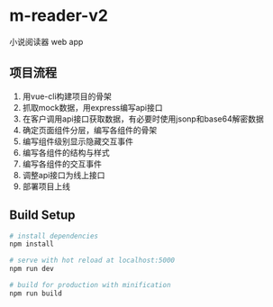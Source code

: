 # m-reader-v2
小说阅读器 web app

## 项目流程

1. 用vue-cli构建项目的骨架
2. 抓取mock数据，用express编写api接口
3. 在客户调用api接口获取数据，有必要时使用jsonp和base64解密数据
4. 确定页面组件分层，编写各组件的骨架
5. 编写组件级别显示隐藏交互事件
6. 编写各组件的结构与样式
7. 编写各组件的交互事件
8. 调整api接口为线上接口
9. 部署项目上线

## Build Setup

``` bash
# install dependencies
npm install

# serve with hot reload at localhost:5000
npm run dev

# build for production with minification
npm run build
```
